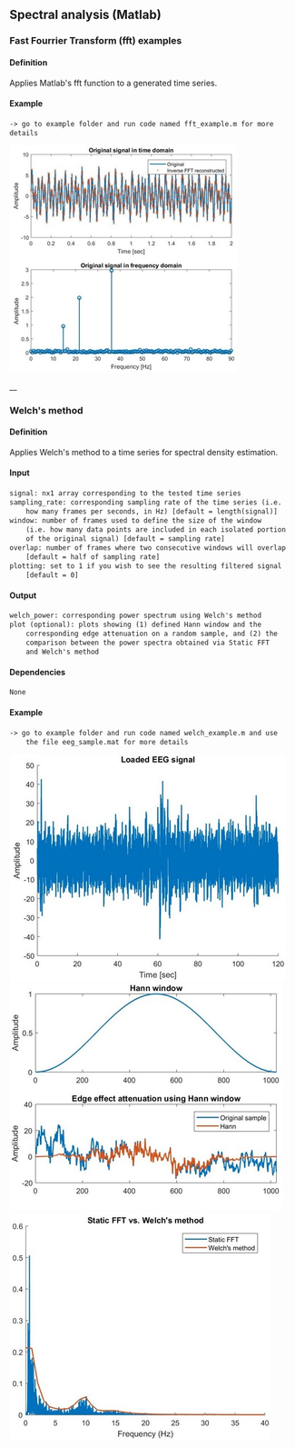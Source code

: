 ## Spectral analysis (Matlab)

### Fast Fourrier Transform (fft) examples
#### Definition
Applies Matlab's fft function to a generated time series.
#### Example
    -> go to example folder and run code named fft_example.m for more details

![Alt text](examples/img/fft_example.jpg "FFT example")

__
### Welch's method
#### Definition
Applies Welch's method to a time series for spectral density estimation.
#### Input
    signal: nx1 array corresponding to the tested time series
    sampling_rate: corresponding sampling rate of the time series (i.e.
        how many frames per seconds, in Hz) [default = length(signal)]
    window: number of frames used to define the size of the window
        (i.e. how many data points are included in each isolated portion
        of the original signal) [default = sampling rate]
    overlap: number of frames where two consecutive windows will overlap
        [default = half of sampling rate]
    plotting: set to 1 if you wish to see the resulting filtered signal
        [default = 0]
#### Output
    welch_power: corresponding power spectrum using Welch's method
    plot (optional): plots showing (1) defined Hann window and the
        corresponding edge attenuation on a random sample, and (2) the
        comparison between the power spectra obtained via Static FFT
        and Welch's method
#### Dependencies
    None
#### Example
    -> go to example folder and run code named welch_example.m and use
        the file eeg_sample.mat for more details

![Alt text](examples/img/welch_example1.jpg "Welch's method example")
![Alt text](examples/img/welch_example2.jpg "Welch's method example")
![Alt text](examples/img/welch_example3.jpg "Welch's method example")
